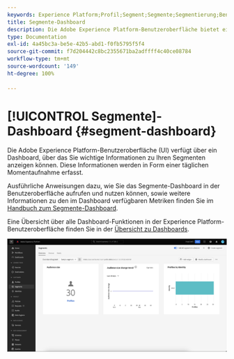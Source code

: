 ```yaml
---
keywords: Experience Platform;Profil;Segment;Segmente;Segmentierung;Benutzeroberfläche;UI;Anpassung;Segment-Dashboard;Dashboard
title: Segmente-Dashboard
description: Die Adobe Experience Platform-Benutzeroberfläche bietet ein Dashboard, über das Sie wichtige Metriken zu von Ihrer Organisation erstellten und gepflegten Segmenten anzeigen können.
type: Documentation
exl-id: 4a45bc3a-be5e-42b5-abd1-f0fb5795f5f4
source-git-commit: f7d204442c8bc2355671ba2adffff4c40ce08784
workflow-type: tm+mt
source-wordcount: '149'
ht-degree: 100%

---
```


# [!UICONTROL Segmente]-Dashboard {#segment-dashboard}

Die Adobe Experience Platform-Benutzeroberfläche (UI) verfügt über ein Dashboard, über das Sie wichtige Informationen zu Ihren Segmenten anzeigen können. Diese Informationen werden in Form einer täglichen Momentaufnahme erfasst.

Ausführliche Anweisungen dazu, wie Sie das Segmente-Dashboard in der Benutzeroberfläche aufrufen und nutzen können, sowie weitere Informationen zu den im Dashboard verfügbaren Metriken finden Sie im [Handbuch zum Segmente-Dashboard](../../dashboards/guides/segments.md).

Eine Übersicht über alle Dashboard-Funktionen in der Experience Platform-Benutzeroberfläche finden Sie in der [Übersicht zu Dashboards](../../dashboards/home.md).

![Das Segmente-Dashboard. Hier werden drei Widgets angezeigt: das Widget für Zielgruppen-Größe, das Widget für Änderungstrends der Zielgruppen-Größe und das Widget für Profile nach Identität.](../images/ui/segment-dashboard/dashboard-overview.png)
